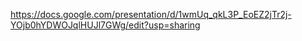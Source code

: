 https://docs.google.com/presentation/d/1wmUq_qkL3P_EoEZ2jTr2j-YOjb0hYDWOJqlHUJl7GWg/edit?usp=sharing
